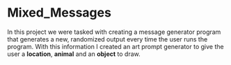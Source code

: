 # Mixed_Messages

In this project we were tasked with creating a message generator program that generates a new, randomized output every time the user runs the program.
With this information I created an art prompt generator to give the user a **location**, **animal** and an **object** to draw.



